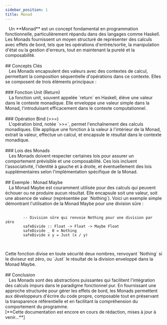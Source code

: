 ```yaml
---
sidebar_position: 1
title: Monad
---
```


<link href="https://fonts.cdnfonts.com/css/poppins" rel="stylesheet"/>
<div style={{ fontFamily: 'Poppins, sans-serif' }}>
  <div>
    &nbsp; &nbsp;Un **Monad** est un concept fondamental en programmation fonctionnelle, particulièrement répandu dans des langages comme Haskell. Les Monads fournissent un moyen structuré de représenter des calculs avec effets de bord, tels que les opérations d'entrée/sortie, la manipulation d'état ou la gestion d'erreurs, tout en maintenant la pureté et la composabilité.
  </div>
  <br/>
  ## <span style={{ color: 'var(--md-secondary-title-color)' }}>Concepts Clés</span>
  <div>
    &nbsp; &nbsp;Les Monads encapsulent des valeurs avec des contextes de calcul, permettant la composition séquentielle d'opérations dans ce contexte. Elles se composent de trois éléments principaux :
  </div>
  <br/>
  ### <span style={{ color: 'var(--md-tertiary-title-color)' }}>Fonction Unit (Return)</span>
  <div>
    &nbsp; &nbsp;La fonction unit, souvent appelée `return` en Haskell, élève une valeur dans le contexte monadique. Elle enveloppe une valeur simple dans la Monad, l'introduisant efficacement dans le contexte computationnel.
  </div>
  <br/>
  ### <span style={{ color: 'var(--md-tertiary-title-color)' }}>Opération Bind (>>=)</span>
  <div>
    &nbsp; &nbsp;L'opération bind, notée `>>=`, permet l'enchaînement des calculs monadiques. Elle applique une fonction à la valeur à l'intérieur de la Monad, extrait la valeur, effectue un calcul, et encapsule le résultat dans le contexte monadique.
  </div>
  <br/>
  ### <span style={{ color: 'var(--md-tertiary-title-color)' }}>Lois des Monads</span>
  <div>
    &nbsp; &nbsp;Les Monads doivent respecter certaines lois pour assurer un comportement prévisible et une composabilité. Ces lois incluent l'associativité, l'identité à gauche et à droite, et éventuellement des lois supplémentaires selon l'implémentation spécifique de la Monad.
  </div>
  <br/>
  ## <span style={{ color: 'var(--md-secondary-title-color)' }}>Exemple : Monad Maybe</span>
  <div>
    &nbsp; &nbsp;La Monad Maybe est couramment utilisée pour des calculs qui peuvent échouer ou ne produire aucun résultat. Elle encapsule soit une valeur, soit une absence de valeur (représentée par `Nothing`). Voici un exemple simple démontrant l'utilisation de la Monad Maybe pour une division sûre :
    <pre>
      <code>
        <span style={{ color: 'var( --haskell-comments)' }}>-- Division sûre qui renvoie Nothing pour une division par zéro</span>
        safeDivide <span style={{ color: 'var( --haskell-keywords-and-storage)' }}>::</span> <span style={{ color: 'var( --haskell-constants-and-support)' }}>Float</span> <span style={{ color: 'var( --haskell-keywords-and-storage)' }}>-></span> <span style={{ color: 'var( --haskell-constants-and-support)' }}>Float</span> <span style={{ color: 'var( --haskell-keywords-and-storage)' }}>-></span> <span style={{ color: 'var( --haskell-keywords-and-storage)' }}>Maybe</span> <span style={{ color: 'var( --haskell-constants-and-support)' }}>Float</span>
        safeDivide _ <span style={{ color: 'var( --haskell-keywords-and-storage)' }}>0</span> <span style={{ color: 'var( --haskell-keywords-and-storage)' }}>=</span> <span style={{ color: 'var( --haskell-keywords-and-storage)' }}>Nothing</span>
        safeDivide x y <span style={{ color: 'var( --haskell-keywords-and-storage)' }}>=</span> <span style={{ color: 'var( --haskell-keywords-and-storage)' }}>Just</span> (x <span style={{ color: 'var( --haskell-keywords-and-storage)' }}>/</span> y)
      </code>
    </pre>
    Cette fonction divise en toute sécurité deux nombres, renvoyant `Nothing` si le diviseur est zéro, ou `Just` le résultat de la division enveloppé dans la Monad Maybe.
  </div>
  <br/>
  ## <span style={{ color: 'var(--md-secondary-title-color)' }}>Conclusion</span>
  <div>
    &nbsp; &nbsp;Les Monads sont des abstractions puissantes qui facilitent l'intégration des calculs impurs dans le paradigme fonctionnel pur. En fournissant une approche structurée pour gérer les effets de bord, les Monads permettent aux développeurs d'écrire du code propre, composable tout en préservant la transparence référentielle et en facilitant la compréhension du comportement du programme.
  </div>
  <div>
    [**Cette documentation est encore en cours de rédaction, mises à jour à venir...**]
  </div>
</div>
